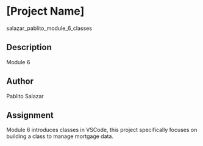 # [Project Name]

salazar_pablito_module_6_classes

## Description

Module 6

## Author

Pablito Salazar

## Assignment

Module 6 introduces classes in VSCode, this project specifically focuses on building a class to manage mortgage data. 